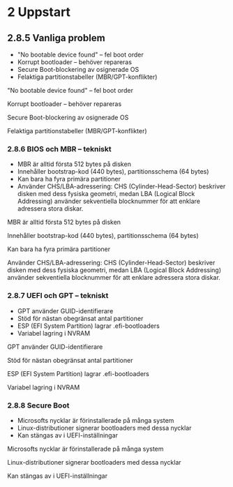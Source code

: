 # 2 Uppstart

## 2.8.5 Vanliga problem

- "No bootable device found" – fel boot order
- Korrupt bootloader – behöver repareras
- Secure Boot-blockering av osignerade OS
- Felaktiga partitionstabeller (MBR/GPT-konflikter)

"No bootable device found" – fel boot order

Korrupt bootloader – behöver repareras

Secure Boot-blockering av osignerade OS

Felaktiga partitionstabeller (MBR/GPT-konflikter)


### 2.8.6 BIOS och MBR – tekniskt

- MBR är alltid första 512 bytes på disken
- Innehåller bootstrap-kod (440 bytes), partitionsschema (64 bytes)
- Kan bara ha fyra primära partitioner
- Använder CHS/LBA-adressering: CHS (Cylinder-Head-Sector) beskriver disken med dess fysiska geometri, medan LBA (Logical Block Addressing) använder sekventiella blocknummer för att enklare adressera stora diskar.

MBR är alltid första 512 bytes på disken

Innehåller bootstrap-kod (440 bytes), partitionsschema (64 bytes)

Kan bara ha fyra primära partitioner

Använder CHS/LBA-adressering: CHS (Cylinder-Head-Sector) beskriver disken med dess fysiska geometri, medan LBA (Logical Block Addressing) använder sekventiella blocknummer för att enklare adressera stora diskar.

### 2.8.7 UEFI och GPT – tekniskt

- GPT använder GUID-identifierare
- Stöd för nästan obegränsat antal partitioner
- ESP (EFI System Partition) lagrar .efi-bootloaders
- Variabel lagring i NVRAM

GPT använder GUID-identifierare

Stöd för nästan obegränsat antal partitioner

ESP (EFI System Partition) lagrar .efi-bootloaders

Variabel lagring i NVRAM

### 2.8.8 Secure Boot

- Microsofts nycklar är förinstallerade på många system
- Linux-distributioner signerar bootloaders med dessa nycklar
- Kan stängas av i UEFI-inställningar

Microsofts nycklar är förinstallerade på många system

Linux-distributioner signerar bootloaders med dessa nycklar

Kan stängas av i UEFI-inställningar


